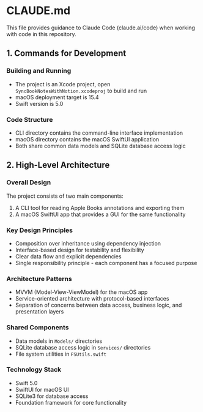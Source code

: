 # CLAUDE.md

This file provides guidance to Claude Code (claude.ai/code) when working with code in this repository.

## 1. Commands for Development

### Building and Running
- The project is an Xcode project, open `SyncBookNotesWithNotion.xcodeproj` to build and run
- macOS deployment target is 15.4
- Swift version is 5.0

### Code Structure
- CLI directory contains the command-line interface implementation
- macOS directory contains the macOS SwiftUI application
- Both share common data models and SQLite database access logic

## 2. High-Level Architecture

### Overall Design
The project consists of two main components:
1. A CLI tool for reading Apple Books annotations and exporting them
2. A macOS SwiftUI app that provides a GUI for the same functionality

### Key Design Principles
- Composition over inheritance using dependency injection
- Interface-based design for testability and flexibility
- Clear data flow and explicit dependencies
- Single responsibility principle - each component has a focused purpose

### Architecture Patterns
- MVVM (Model-View-ViewModel) for the macOS app
- Service-oriented architecture with protocol-based interfaces
- Separation of concerns between data access, business logic, and presentation layers

### Shared Components
- Data models in `Models/` directories
- SQLite database access logic in `Services/` directories
- File system utilities in `FSUtils.swift`

### Technology Stack
- Swift 5.0
- SwiftUI for macOS UI
- SQLite3 for database access
- Foundation framework for core functionality